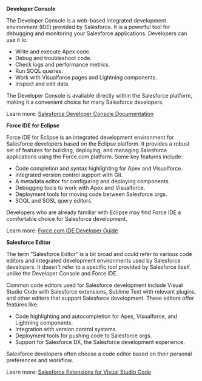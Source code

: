 


**Developer Console**

The Developer Console is a web-based integrated development environment (IDE) provided by Salesforce. It is a powerful tool for debugging and monitoring your Salesforce applications. Developers can use it to:

- Write and execute Apex code.
- Debug and troubleshoot code.
- Check logs and performance metrics.
- Run SOQL queries.
- Work with Visualforce pages and Lightning components.
- Inspect and edit data.

The Developer Console is available directly within the Salesforce platform, making it a convenient choice for many Salesforce developers.

Learn more: [Salesforce Developer Console Documentation](https://developer.salesforce.com/docs/atlas.en-us.238.0.apexcode.meta/apexcode/apex_debugging_intro.htm)



**Force IDE for Eclipse**

Force IDE for Eclipse is an integrated development environment for Salesforce developers based on the Eclipse platform. It provides a robust set of features for building, deploying, and managing Salesforce applications using the Force.com platform. Some key features include:

- Code completion and syntax highlighting for Apex and Visualforce.
- Integrated version control support with Git.
- A metadata editor for configuring and deploying components.
- Debugging tools to work with Apex and Visualforce.
- Deployment tools for moving code between Salesforce orgs.
- SOQL and SOSL query editors.

Developers who are already familiar with Eclipse may find Force IDE a comfortable choice for Salesforce development.

Learn more: [Force.com IDE Developer Guide](https://developer.salesforce.com/docs/atlas.en-us.eclipse.meta/eclipse/ide_intro.htm)

**Salesforce Editor**

The term "Salesforce Editor" is a bit broad and could refer to various code editors and integrated development environments used by Salesforce developers. It doesn't refer to a specific tool provided by Salesforce itself, unlike the Developer Console and Force IDE.

Common code editors used for Salesforce development include Visual Studio Code with Salesforce extensions, Sublime Text with relevant plugins, and other editors that support Salesforce development. These editors offer features like:

- Code highlighting and autocompletion for Apex, Visualforce, and Lightning components.
- Integration with version control systems.
- Deployment tools for pushing code to Salesforce orgs.
- Support for Salesforce DX, the Salesforce development experience.

Salesforce developers often choose a code editor based on their personal preferences and workflow.

Learn more: [Salesforce Extensions for Visual Studio Code](https://developer.salesforce.com/tools/extension_vscode)
